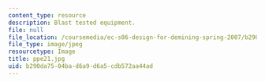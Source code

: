 ```yaml
---
content_type: resource
description: Blast tested equipment.
file: null
file_location: /coursemedia/ec-s06-design-for-demining-spring-2007/b290da7504bad6a9d6a5cdb572aa44ad_ppe21.jpg
file_type: image/jpeg
resourcetype: Image
title: ppe21.jpg
uid: b290da75-04ba-d6a9-d6a5-cdb572aa44ad
---
```

